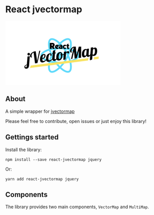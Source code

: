 # React jvectormap

![Logo](logo.png)

## About

A simple wrapper for [jvectormap](http://jvectormap.com/)

Please feel free to contribute, open issues or just enjoy this library!

## Gettings started

Install the library:

    npm install --save react-jvectormap jquery

Or:

    yarn add react-jvectormap jquery

## Components

The library provides two main components, `VectorMap` and `MultiMap`.

